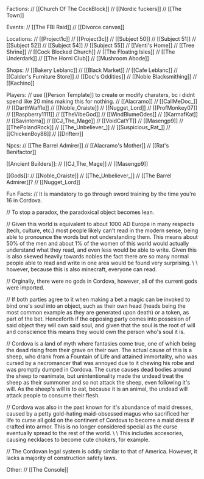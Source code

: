 Factions:
 // [[Church Of The CockBlock]]
 // [[Nordic fuckers]]
 // [[The Town]]

Events:
 // [[The FBI Raid]]
 // [[Divorce.canvas]]

Locations:
 // [[Project1c]]
 // [[Project3c]]
 // [[Subject 50]]
 // [[Subject 51]]
 // [[Subject 52]]
 // [[Subject 54]]
 // [[Subject 55]]
 // [[Venti's Home]]
 // [[Tree Shrine]]
 // [[Cock Blocked Church]]
 // [[The Floating Isles]]
 // [[The Underdark]]
 // [[The Horni Club]]
 // [[Mushroom Abode]]

Shops:
 // [[Bakery Leblanc]]
 // [[Black Market]]
 // [[Cafe Leblanc]]
 // [[Calder's Furniture Store]]
 // [[Doc's Oddities]]
 // [[Noble Blacksmithing]]
 // [[Kachino]]

Players: 
 // use [[Person Template]] to create or modify charaters, bc i didnt spend like 20 mins making this for nothing.
 // [[Alacramo]]
 // [[CallMeDoc_]]
 // [[DarthWaffle]]
 // [[Noble_Oraiste]]
 // [[Nugget_Lord]]
 // [[ProfMonkey07]]
 // [[Raspberry1111]]
 // [[TheVibeGod]]
 // [[WindBlumeOdes]]
 // [[KarmafKat]]
 // [[Savinterra]]
 // [[CJ_The_Mage]]
 // [[VoidCatYT]]
 // [[Masengp9]]
 // [[ThePolandRock]]
 // [[The_Unbeliever_]]
 // [[Suspicious_Rat_]]
 // [[ChickenBoy88]]
 // [[Drifterr]]

Npcs:
 // [[The Barrel Admirer]]
 // [[Alacramo's Mother]]
 // [[Rat's Benifactor]]

[[Ancient Builders]]:
// [[CJ_The_Mage]]
// [[Masengp9]]

[[Gods]]:
 // [[Noble_Oraiste]]
 // [[The_Unbeliever_]]
 // [[The Barrel Admirer]]?
 // [[Nugget_Lord]]

Fun Facts:
 // It is mandatory to go through sword training by the time you're 16 in Cordova.
 
 // To stop a paradox, the paradoxical object becomes lean.
 
 // Given this world is equivalent to about 1000 AD Europe in many respects (tech, culture, etc.) most people likely can't read in the modern sense, being able to pronounce the words but not understanding them. This means about 50% of the men and about 1% of the women of this world would actually understand what they read, and even less would be able to write. Given this is also skewed heavily towards nobles the fact there are so many normal people able to read and write in one area would be found very surprising. 
	\\ \\ however, because this is also minecraft, everyone can read.
   
 // Orginally, there were no gods in Cordova, however, all of the current gods were imported.
 
 // If both parties agree to it when making a bet a magic can be invoked to bind one's soul into an object, such as their own head (heads being the most common example as they are generated upon death) or a token, as part of the bet. Henceforth if the opposing party comes into possesion of said object they will own said soul, and given that the soul is the root of will and conscience this means they would own the person who's soul it is.

 // Cordova is a land of myth where fantasies come true, one of which being the dead rising from their grave on their own. The actual cause of this is a sheep, who drank from a Fountain of Life and attained immortality, who was cursed by a necromancer that was annoyed due to it chewing his robe and was promptly dumped in Cordova. The curse causes dead bodies around the sheep to reanimate, but unintentionality made the undead treat the sheep as their summoner and so not attack the sheep, even following it's will. As the sheep's will is to eat, because it is an animal, the undead will attack people to consume their flesh.

// Cordova was also in the past known for it's abundance of maid dresses, caused by a petty gold-hating maid-obsessed magus who sacrificed her life to curse all gold on the continent of Cordova to become a maid dress if crafted into armor. This is no longer considered special as the curse eventually spread to the rest of the world.
	\\ \\ This includes accesories, causing necklaces to become cute chokers, for example.

// The Cordovan legal system is oddly similar to that of America. However, it lacks a majority of construction safety laws.


Other:
// [[The Console]]